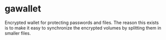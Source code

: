 # gawallet
Encrypted wallet for protecting passwords and files. The reason this exists is to make it easy to synchronize the encrypted volumes by splitting them in smaller files. 
